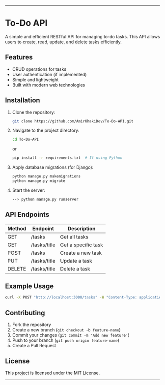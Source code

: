 

---

# To-Do API

A simple and efficient RESTful API for managing to-do tasks. This API allows users to create, read, update, and delete tasks efficiently.

## Features
- CRUD operations for tasks
- User authentication (if implemented)
- Simple and lightweight
- Built with modern web technologies

## Installation

1. Clone the repository:
   ```sh
   git clone https://github.com/AmirKhakiDev/To-Do-API.git
   ```
2. Navigate to the project directory:
   ```sh
   cd To-Do-API
   ```
   or
   ```sh
   pip install -r requirements.txt  # If using Python
   ```
4. Apply database migrations (for Django):
   ```sh
   python manage.py makemigrations
   python manage.py migrate
   ```
5. Start the server:
   ```sh
   --> python manage.py runserver
   ```


## API Endpoints
| Method | Endpoint     | Description         |
|--------|------------|---------------------|
| GET    | /tasks     | Get all tasks       |
| GET    | /tasks/title | Get a specific task |
| POST   | /tasks     | Create a new task   |
| PUT    | /tasks/title | Update a task       |
| DELETE | /tasks/title | Delete a task       |

## Example Usage
```sh
curl -X POST "http://localhost:3000/tasks" -H "Content-Type: application/json" -d '{"title": "Python", "description": "perfect language."}'
```

## Contributing
1. Fork the repository
2. Create a new branch (`git checkout -b feature-name`)
3. Commit your changes (`git commit -m 'Add new feature'`)
4. Push to your branch (`git push origin feature-name`)
5. Create a Pull Request

## License
This project is licensed under the MIT License.

---


